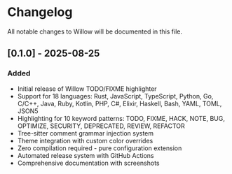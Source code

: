 # Changelog

All notable changes to Willow will be documented in this file.

## [0.1.0] - 2025-08-25

### Added
- Initial release of Willow TODO/FIXME highlighter
- Support for 18 languages: Rust, JavaScript, TypeScript, Python, Go, C/C++, Java, Ruby, Kotlin, PHP, C#, Elixir, Haskell, Bash, YAML, TOML, JSON5
- Highlighting for 10 keyword patterns: TODO, FIXME, HACK, NOTE, BUG, OPTIMIZE, SECURITY, DEPRECATED, REVIEW, REFACTOR
- Tree-sitter comment grammar injection system
- Theme integration with custom color overrides
- Zero compilation required - pure configuration extension
- Automated release system with GitHub Actions
- Comprehensive documentation with screenshots